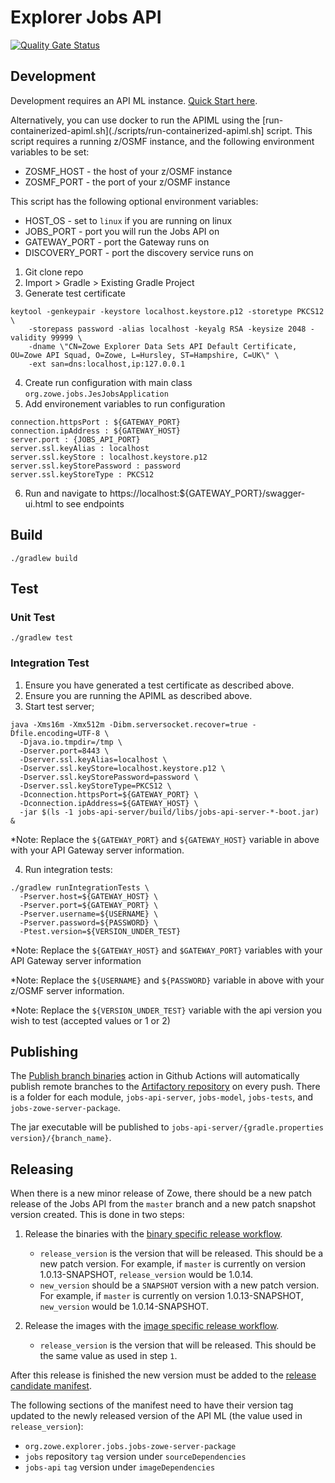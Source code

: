 # Explorer Jobs API

[![Quality Gate Status](https://sonarcloud.io/api/project_badges/measure?project=zowe_jobs&metric=alert_status)](https://sonarcloud.io/dashboard?id=zowe_jobs)

## Development

Development requires an API ML instance. [Quick Start here](https://github.com/zowe/api-layer#quick-start).

Alternatively, you can use docker to run the APIML using the [run-containerized-apiml.sh](./scripts/run-containerized-apiml.sh] script.
This script requires a running z/OSMF instance, and the following environment variables to be set:
* ZOSMF_HOST - the host of your z/OSMF instance
* ZOSMF_PORT - the port of your z/OSMF instance

This script has the following optional environment variables:
* HOST_OS - set to `linux` if you are running on linux
* JOBS_PORT - port you will run the Jobs API on
* GATEWAY_PORT - port the Gateway runs on
* DISCOVERY_PORT - port the discovery service runs on

1. Git clone repo
2. Import > Gradle > Existing Gradle Project
3. Generate test certificate

  ```
  keytool -genkeypair -keystore localhost.keystore.p12 -storetype PKCS12 \
      -storepass password -alias localhost -keyalg RSA -keysize 2048 -validity 99999 \
      -dname \"CN=Zowe Explorer Data Sets API Default Certificate, OU=Zowe API Squad, O=Zowe, L=Hursley, ST=Hampshire, C=UK\" \
      -ext san=dns:localhost,ip:127.0.0.1
  ```
4. Create run configuration with main class `org.zowe.jobs.JesJobsApplication`
5. Add environement variables to run configuration
  ```
  connection.httpsPort : ${GATEWAY_PORT}
  connection.ipAddress : ${GATEWAY_HOST}
  server.port : {JOBS_API_PORT}
  server.ssl.keyAlias : localhost
  server.ssl.keyStore : localhost.keystore.p12
  server.ssl.keyStorePassword : password
  server.ssl.keyStoreType : PKCS12
  ```
6. Run and navigate to https://localhost:${GATEWAY_PORT}/swagger-ui.html to see endpoints

## Build

```
./gradlew build
```

## Test

### Unit Test

```
./gradlew test
```

### Integration Test

1. Ensure you have generated a test certificate as described above.
2. Ensure you are running the APIML as described above.
3. Start test server;

  ```
  java -Xms16m -Xmx512m -Dibm.serversocket.recover=true -Dfile.encoding=UTF-8 \
    -Djava.io.tmpdir=/tmp \
    -Dserver.port=8443 \
    -Dserver.ssl.keyAlias=localhost \
    -Dserver.ssl.keyStore=localhost.keystore.p12 \
    -Dserver.ssl.keyStorePassword=password \
    -Dserver.ssl.keyStoreType=PKCS12 \
    -Dconnection.httpsPort=${GATEWAY_PORT} \
    -Dconnection.ipAddress=${GATEWAY_HOST} \
    -jar $(ls -1 jobs-api-server/build/libs/jobs-api-server-*-boot.jar) &
  ```

  *Note: Replace the `${GATEWAY_PORT}` and `${GATEWAY_HOST}` variable in above with your API Gateway server information.

4. Run integration tests:

  ```
  ./gradlew runIntegrationTests \
    -Pserver.host=${GATEWAY_HOST} \
    -Pserver.port=${GATEWAY_PORT} \
    -Pserver.username=${USERNAME} \
    -Pserver.password=${PASSWORD} \
    -Ptest.version=${VERSION_UNDER_TEST}
  ```
  *Note: Replace the `${GATEWAY_HOST}` and `$GATEWAY_PORT}` variables with your API Gateway server information

  *Note: Replace the `${USERNAME}` and `${PASSWORD}` variable in above with your z/OSMF server information.

  *Note: Replace the `${VERSION_UNDER_TEST}` variable with the api version you wish to test (accepted values or 1 or 2)

## Publishing

The [Publish branch binaries](https://github.com/zowe/jobs/actions/workflows/binary-publish-branch.yml) action in Github Actions
will automatically publish remote branches to the [Artifactory repository](https://zowe.jfrog.io/ui/repos/tree/General/libs-snapshot-local/org/zowe/explorer/jobs)
on every push. There is a folder for each module, `jobs-api-server`, `jobs-model`, `jobs-tests`, and `jobs-zowe-server-package`.

The jar executable will be published to `jobs-api-server/{gradle.properties version}/{branch_name}`.

## Releasing

When there is a new minor release of Zowe, there should be a new patch release of the Jobs API from the `master` branch and a new patch snapshot version created.
This is done in two steps:

1. Release the binaries with the [binary specific release workflow](https://github.com/zowe/jobs/actions/workflows/binary-specific-release.yml).
    * `release_version` is the version that will be released. This should be a new patch version. For example, if `master` is currently on version 1.0.13-SNAPSHOT, `release_version` would be 1.0.14.
    * `new_version` should be a `SNAPSHOT` version with a new patch version. For example, if `master` is currently on version 1.0.13-SNAPSHOT, `new_version` would be 1.0.14-SNAPSHOT.

2. Release the images with the [image specific release workflow](https://github.com/zowe/api-layer/actions/workflows/image-specific-release.yml).
    * `release_version` is the version that will be released. This should be the same value as used in step `1`.

After this release is finished the new version must be added to the [release candidate manifest](https://github.com/zowe/zowe-install-packaging/blob/rc/manifest.json.template).

The following sections of the manifest need to have their version tag updated to the newly released version of the API ML (the value used in `release_version`):
* `org.zowe.explorer.jobs.jobs-zowe-server-package`
* `jobs` repository `tag` version under `sourceDependencies`
* `jobs-api` `tag` version under `imageDependencies`
